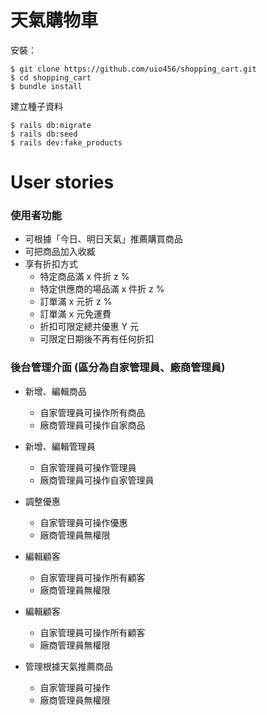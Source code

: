 # 天氣購物車

安裝：

```
$ git clone https://github.com/uio456/shopping_cart.git
$ cd shopping_cart
$ bundle install
```

建立種子資料

```
$ rails db:migrate
$ rails db:seed
$ rails dev:fake_products
```

# User stories

### 使用者功能

- 可根據「今日、明日天氣」推薦購買商品
- 可把商品加入收臧
- 享有折扣方式
  - 特定商品滿 x 件折 z %
  - 特定供應商的場品滿 x 件折 z %
  - 訂單滿 x 元折 z %
  - 訂單滿 x 元免運費
  - 折扣可限定總共優惠 Y 元
  - 可限定日期後不再有任何折扣

### 後台管理介面 (區分為自家管理員、廠商管理員)

- 新增、編輯商品
  - 自家管理員可操作所有商品
  - 廠商管理員可操作自家商品

- 新增、編輯管理員
  - ​自家管理員可操作管理員
  - 廠商管理員可操作自家管理員

- 調整優惠
  - 自家管理員可操作優惠
  - 廠商管理員無權限

- 編輯顧客
  - 自家管理員可操作所有顧客
  - 廠商管理員無權限

- 編輯顧客
  - 自家管理員可操作所有顧客
  - 廠商管理員無權限

- 管理根據天氣推薦商品
  - 自家管理員可操作
  - 廠商管理員無權限



